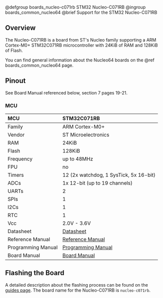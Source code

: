 @defgroup    boards_nucleo-c071rb STM32 Nucleo-C071RB
@ingroup     boards_common_nucleo64
@brief       Support for the STM32 Nucleo-C071RB

## Overview

The Nucleo-C071RB is a board from ST's Nucleo family supporting a ARM
Cortex-M0+ STM32C071RB microcontroller with 24KiB of RAM and 128KiB of Flash.

You can find general information about the Nucleo64 boards on the
@ref boards_common_nucleo64 page.

## Pinout

See Board Manual referenced below, section 7 pages 19-21.

### MCU

| MCU        | STM32C071RB         |
|:---------- |:------------------- |
| Family     | ARM Cortex-M0+      |
| Vendor     | ST Microelectronics |
| RAM        | 24KiB               |
| Flash      | 128KiB              |
| Frequency  | up to 48MHz         |
| FPU        | no                  |
| Timers     | 12 (2x watchdog, 1 SysTick, 5x 16-bit) |
| ADCs       | 1x 12-bit (up to 19 channels) |
| UARTs      |  2                  |
| SPIs       |  1                  |
| I2Cs       |  1                  |
| RTC        |  1                  |
| Vcc        |  2.0V - 3.6V        |
| Datasheet  | [Datasheet](https://www.st.com/resource/en/datasheet/stm32c071rb.pdf) |
| Reference Manual | [Reference Manual](https://www.st.com/resource/en/reference_manual/rm0490-stm32c0x1-advanced-armbased-32bit-mcus-stmicroelectronics.pdf) |
| Programming Manual | [Programming Manual](https://www.st.com/resource/en/programming_manual/pm0223-stm32-cortexm0-mcus-programming-manual-stmicroelectronics.pdf) |
| Board Manual   | [Board Manual](https://www.st.com/resource/en/user_manual/um3353-stm32-nucleo64-board-mb2046-stmicroelectronics.pdf) |

## Flashing the Board

A detailed description about the flashing process can be found on the
[guides page](https://guide.riot-os.org/board_specific/stm32/).
The board name for the Nucleo-C071RB is `nucleo-c071rb`.
